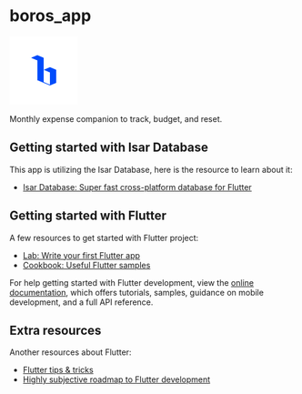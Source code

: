 # boros_app

<img src="images/icon.png" height="120">

Monthly expense companion to track, budget, and reset.

## Getting started with Isar Database

This app is utilizing the Isar Database, here is the resource to learn about it:

- [Isar Database: Super fast cross-platform database for Flutter](https://isar.dev/)

## Getting started with Flutter

A few resources to get started with Flutter project:

- [Lab: Write your first Flutter app](https://docs.flutter.dev/get-started/codelab)
- [Cookbook: Useful Flutter samples](https://docs.flutter.dev/cookbook)

For help getting started with Flutter development, view the
[online documentation](https://docs.flutter.dev/), which offers tutorials,
samples, guidance on mobile development, and a full API reference.

## Extra resources

Another resources about Flutter:

- [Flutter tips & tricks](https://github.com/vandadnp/flutter-tips-and-tricks)
- [Highly subjective roadmap to Flutter development](https://github.com/olexale/flutter_roadmap)
